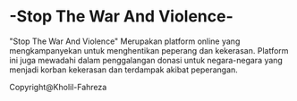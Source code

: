 # -Stop The War And Violence-
"Stop The War And Violence" 
Merupakan platform online yang mengkampanyekan untuk menghentikan peperang dan kekerasan.
Platform ini juga mewadahi dalam penggalangan donasi untuk negara-negara yang menjadi korban kekerasan dan terdampak akibat peperangan.

Copyright@Kholil-Fahreza
